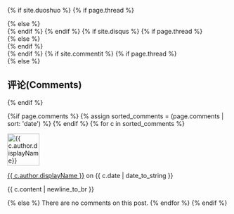{% if site.duoshuo %}
	{% if page.thread %}
	<div class="ds-thread" data-thread-key="{{ page.thread }}" data-url="{{ site.url }}{{ page.url }}" data-title="{{ page.title }}" />
	{% else %}
	<div class="ds-thread" />
	{% endif %}	
	<script type="text/javascript">
	var duoshuoQuery = {short_name:"{{ site.duoshuo }}"};
	(function() {
		var ds = document.createElement('script');
		ds.type = 'text/javascript';ds.async = true;
		ds.src = 'http://static.duoshuo.com/embed.js';
		ds.charset = 'UTF-8';
		(document.getElementsByTagName('head')[0] 
		|| document.getElementsByTagName('body')[0]).appendChild(ds);
	})();
	</script>
{% endif %}
{% if site.disqus %}
	{% if page.thread %}
	<div class="ds-thread" data-thread-key="{{ page.thread }}" data-url="{{ site.url }}{{ page.url }}" data-title="{{ page.title }}" />
	{% else %}
	<div class="ds-thread" />
	{% endif %}	
	<div id="disqus_thread"></div>
    <script type="text/javascript">
        /* * * CONFIGURATION VARIABLES: EDIT BEFORE PASTING INTO YOUR WEBPAGE * * */
        var disqus_shortname = 'jasonzhuo'; // required: replace example with your forum shortname

        /* * * DON'T EDIT BELOW THIS LINE * * */
        (function() {
            var dsq = document.createElement('script'); dsq.type = 'text/javascript'; dsq.async = true;
            dsq.src = '//' + disqus_shortname + '.disqus.com/embed.js';
            (document.getElementsByTagName('head')[0] || document.getElementsByTagName('body')[0]).appendChild(dsq);
        })();
    </script>
    <noscript>Please enable JavaScript to view the <a href="http://disqus.com/?ref_noscript">comments powered by Disqus.</a></noscript>
    <a href="http://disqus.com" class="dsq-brlink">comments powered by <span class="logo-disqus">Disqus</span></a>
    <script type="text/javascript">
    var disqus_shortname = 'jasonzhuo';

    (function () {
        var s = document.createElement('script'); s.async = true;
        s.type = 'text/javascript';
        s.src = '//' + disqus_shortname + '.disqus.com/count.js';
        (document.getElementsByTagName('HEAD')[0] || document.getElementsByTagName('BODY')[0]).appendChild(s);
    }());
    </script>
{% endif%}
{% if site.youyan %}
	{% if page.thread %}
	<div class="ds-thread" data-thread-key="{{ page.thread }}" data-url="{{ site.url }}{{ page.url }}" data-title="{{ page.title }}" />
	{% else %}
	<section id="comment">
  		<h1 class="title">评论</h1>
	{% endif %}	
	<!-- UY BEGIN -->
	<div id="uyan_frame"></div>
	<script type="text/javascript" src="http://v2.uyan.cc/code/uyan.js?uid=1976264"></script>
	<!-- UY END -->
	</section>
{% endif %}
{% if site.commentit %}
	{% if page.thread %}
	<div class="ds-thread" data-thread-key="{{ page.thread }}" data-url="{{ site.url }}{{ page.url }}" data-title="{{ page.title }}" />
	{% else %}
	<section id="comment">
  		<h1 class="title">评论(Comments)</h1>
	{% endif %}	
	<div id="commentit"></div>
<script type="text/javascript">
  /** CONFIGURATION VARIABLES **/
  var commentitUsername = 'jason-zhuo';
  var commentitRepo = 'jason-zhuo/jason-zhuo.github.io';
  var commentitPath = '{{ page.path }}';

  /** DON'T EDIT FOLLOWING LINES **/
  (function() {
      var commentit = document.createElement('script');
      commentit.type = 'text/javascript';
      commentit.async = true;
      commentit.src = 'https://commentit.io/static/embed/dist/commentit.js';
      (document.getElementsByTagName('head')[0] || document.getElementsByTagName('body')[0]).appendChild(commentit);
  })();
</script>
{%if page.comments %}
  {% assign sorted_comments = (page.comments | sort: 'date') %}
{% endif %}
{% for c in sorted_comments %}
  <div class="media">
    <div class="media-left">
      <img src="{{ c.author.picture }}" alt="{{ c.author.displayName}}" height="73" width="73">
    </div>
    <div class="media-body">
      <p class="text-muted">
        <a href="{{ c.author.url }}">{{ c.author.displayName }}</a>
        on {{ c.date | date_to_string }}
      </p>
      <p>{{ c.content | newline_to_br }}</p>
    </div>
  </div>
{% else %}
  There are no comments on this post.
{% endfor %}
{% endif %}